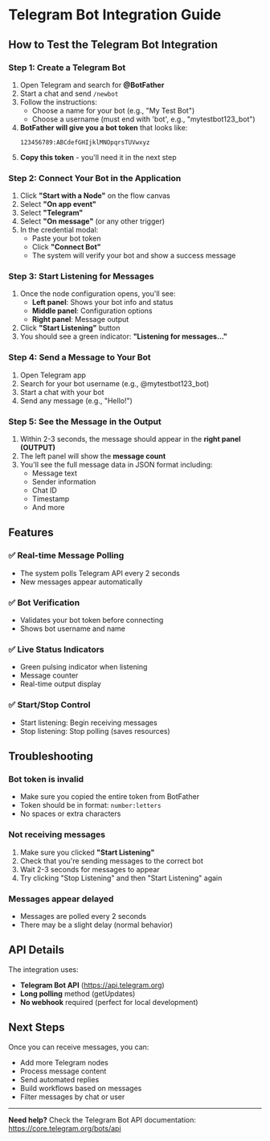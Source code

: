 # Telegram Bot Integration Guide

## How to Test the Telegram Bot Integration

### Step 1: Create a Telegram Bot

1. Open Telegram and search for **@BotFather**
2. Start a chat and send `/newbot`
3. Follow the instructions:
   - Choose a name for your bot (e.g., "My Test Bot")
   - Choose a username (must end with 'bot', e.g., "mytestbot123_bot")
4. **BotFather will give you a bot token** that looks like:
   ```
   123456789:ABCdefGHIjklMNOpqrsTUVwxyz
   ```
5. **Copy this token** - you'll need it in the next step

### Step 2: Connect Your Bot in the Application

1. Click **"Start with a Node"** on the flow canvas
2. Select **"On app event"**
3. Select **"Telegram"**
4. Select **"On message"** (or any other trigger)
5. In the credential modal:
   - Paste your bot token
   - Click **"Connect Bot"**
   - The system will verify your bot and show a success message

### Step 3: Start Listening for Messages

1. Once the node configuration opens, you'll see:
   - **Left panel**: Shows your bot info and status
   - **Middle panel**: Configuration options
   - **Right panel**: Message output
2. Click **"Start Listening"** button
3. You should see a green indicator: **"Listening for messages..."**

### Step 4: Send a Message to Your Bot

1. Open Telegram app
2. Search for your bot username (e.g., @mytestbot123_bot)
3. Start a chat with your bot
4. Send any message (e.g., "Hello!")

### Step 5: See the Message in the Output

1. Within 2-3 seconds, the message should appear in the **right panel (OUTPUT)**
2. The left panel will show the **message count**
3. You'll see the full message data in JSON format including:
   - Message text
   - Sender information
   - Chat ID
   - Timestamp
   - And more

## Features

### ✅ Real-time Message Polling
- The system polls Telegram API every 2 seconds
- New messages appear automatically

### ✅ Bot Verification
- Validates your bot token before connecting
- Shows bot username and name

### ✅ Live Status Indicators
- Green pulsing indicator when listening
- Message counter
- Real-time output display

### ✅ Start/Stop Control
- Start listening: Begin receiving messages
- Stop listening: Stop polling (saves resources)

## Troubleshooting

### Bot token is invalid
- Make sure you copied the entire token from BotFather
- Token should be in format: `number:letters`
- No spaces or extra characters

### Not receiving messages
1. Make sure you clicked **"Start Listening"**
2. Check that you're sending messages to the correct bot
3. Wait 2-3 seconds for messages to appear
4. Try clicking "Stop Listening" and then "Start Listening" again

### Messages appear delayed
- Messages are polled every 2 seconds
- There may be a slight delay (normal behavior)

## API Details

The integration uses:
- **Telegram Bot API** (https://api.telegram.org)
- **Long polling** method (getUpdates)
- **No webhook** required (perfect for local development)

## Next Steps

Once you can receive messages, you can:
- Add more Telegram nodes
- Process message content
- Send automated replies
- Build workflows based on messages
- Filter messages by chat or user

---

**Need help?** Check the Telegram Bot API documentation: https://core.telegram.org/bots/api

